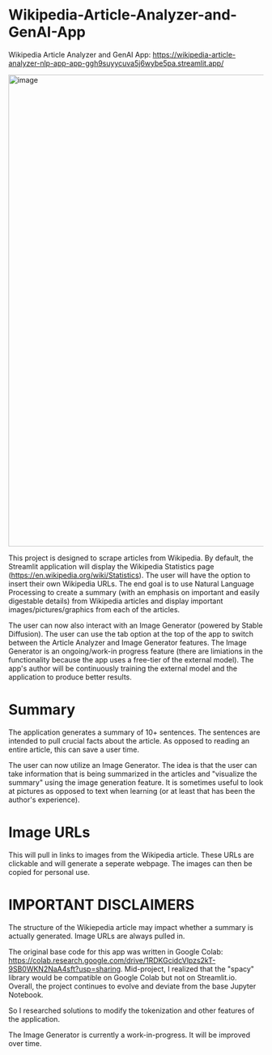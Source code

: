 # Wikipedia-Article-Analyzer-and-GenAI-App

Wikipedia Article Analyzer and GenAI App: https://wikipedia-article-analyzer-nlp-app-app-ggh9suyycuva5j6wybe5pa.streamlit.app/

<img width="931" alt="image" src="https://github.com/user-attachments/assets/5b5d90b3-88a8-4ce4-883e-c26638a8af9f" />

This project is designed to scrape articles from Wikipedia. By default, the Streamlit application will display the Wikipedia Statistics page (https://en.wikipedia.org/wiki/Statistics). The user will have the option to insert their own Wikipedia URLs. The end goal is to use Natural Language Processing to create a summary (with an emphasis on important and easily digestable details) from Wikipedia articles and display important images/pictures/graphics from each of the articles.

The user can now also interact with an Image Generator (powered by Stable Diffusion). The user can use the tab option at the top of the app to switch between the Article Analyzer and Image Generator features. The Image Generator is an ongoing/work-in progress feature (there are limiations in the functionality because the app uses a free-tier of the external model). The app's author will be continuously training the external model and the application to produce better results.

# Summary

The application generates a summary of 10+ sentences. The sentences are intended to pull crucial facts about the article. As opposed to reading an entire article, this can save a user time.

The user can now utilize an Image Generator. The idea is that the user can take information that is being summarized in the articles and "visualize the summary" using the image generation feature. It is sometimes useful to look at pictures as opposed to text when learning (or at least that has been the author's experience).

# Image URLs

This will pull in links to images from the Wikipedia article. These URLs are clickable and will generate a seperate webpage. The images can then be copied for personal use.

# IMPORTANT DISCLAIMERS

The structure of the Wikiepedia article may impact whether a summary is actually generated. Image URLs are always pulled in.

The original base code for this app was written in Google Colab: https://colab.research.google.com/drive/1RDKGcidcVlpzs2kT-9SB0WKN2NaA4sft?usp=sharing. Mid-project, I realized that the "spacy" library would be compatible on Google Colab but not on Streamlit.io. Overall, the project continues to evolve and deviate from the base Jupyter Notebook.

So I researched solutions to modify the tokenization and other features of the application.

The Image Generator is currently a work-in-progress. It will be improved over time.
